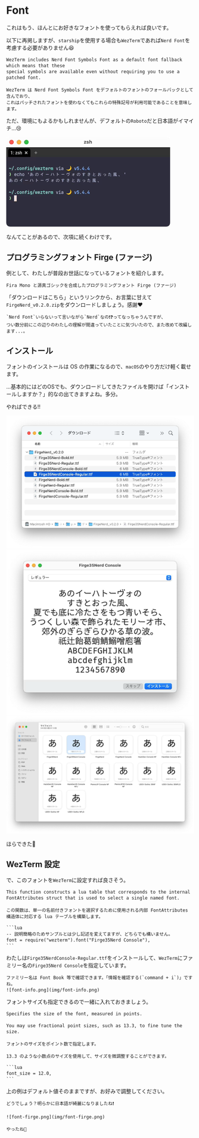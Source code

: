 # Font 

これはもう、ほんとにお好きなフォントを使ってもらえれば良いです。

以下に再掲しますが、`starship`を使用する場合も`WezTerm`であれば`Nerd Font`を考慮する必要がありません😆

```admonish note title="[wezterm.nerdfonts](https://wezfurlong.org/wezterm/config/lua/wezterm/nerdfonts.html)"
WezTerm includes Nerd Font Symbols Font as a default font fallback which means that these
special symbols are available even without requiring you to use a patched font.

WezTerm は Nerd Font Symbols Font をデフォルトのフォントのフォールバックとして含んでおり、
これはパッチされたフォントを使わなくてもこれらの特殊記号が利用可能であることを意味します。
```

ただ、環境にもよるかもしれませんが、デフォルトの`Roboto`だと日本語がイマイチ...😢

![font-roboto.png](img/font-roboto.png)

なんてことがあるので、次項に続くわけです。

## プログラミングフォント Firge (ファージ)

例として、わたしが普段お世話になっているフォントを紹介します。

```admonish note title="[GitHub - yuru7/Firge](https://github.com/yuru7/Firge)"
Fira Mono と源真ゴシックを合成したプログラミングフォント Firge (ファージ)
```

「ダウンロードはこちら」というリンクから、お言葉に甘えて`FirgeNerd_v0.2.0.zip`をダウンロードしましょう。感謝❤️

```admonish info
`Nerd Font`いらないって言いながら`Nerd`なの❗️❓ってなっちゃうんですが、
つい数分前にこの辺りのわたしの理解が間違っていたことに気づいたので、また改めて改編します...。
```

## インストール
フォントのインストールは OS の作業になるので、`macOS`のやり方だけ軽く載せます。

...基本的にはどのOSでも、ダウンロードしてきたファイルを開けば「インストールしますか？」的なの出てきますよね。多分。

やればできる!!

![font1.png](img/font1.png)
![font2.png](img/font2.png)
![font3.png](img/font3.png)

ほらできた🤗

## WezTerm 設定
で、このフォントを`WezTerm`に設定すれば良さそう。

```admonish note title="[wezterm.font](https://wezfurlong.org/wezterm/config/lua/wezterm/font.html)"
This function constructs a lua table that corresponds to the internal FontAttributes struct that is used to select a single named font.

この関数は、単一の名前付きフォントを選択するために使用される内部 FontAttributes 構造体に対応する lua テーブルを構築します。
```

~~~admonish example title="wezterm.lua"
```lua
-- 説明簡略のためサンプルとは少し記述を変えてますが、どちらでも構いません。
font = require("wezterm").font("Firge35Nerd Console"),
```
~~~

わたしは`Firge35NerdConsole-Regular.ttf`をインストールして、`WezTerm`にファミリー名の`Firge35Nerd Console`を指定しています。

```admonish info
ファミリー名は Font Book 等で確認できます。「情報を確認する(`command + i`)」ですね。
![font-info.png](img/font-info.png)
```

フォントサイズも指定できるので一緒に入れておきましょう。

```admonish note title="[font_size](https://wezfurlong.org/wezterm/config/lua/config/font_size.html)"
Specifies the size of the font, measured in points.

You may use fractional point sizes, such as 13.3, to fine tune the size.

フォントのサイズをポイント数で指定します。

13.3 のような小数点のサイズを使用して、サイズを微調整することができます。
```

~~~admonish example title="wezterm.lua"
```lua
font_size = 12.0,
```
~~~

上の例はデフォルト値そのままですが、お好みで調整してください。

```admonish success
どうでしょう？明らかに日本語が綺麗になりましたね❗️

![font-firge.png](img/font-firge.png)

やったね🤗
```
